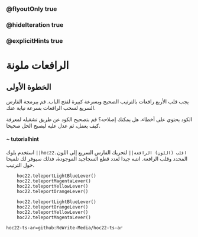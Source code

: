 ### @flyoutOnly true
### @hideIteration true
### @explicitHints true


# الرافعات ملونة

## الخطوة الأولى
يجب قلب الأربع رافعات بالترتيب الصحيح وبسرعة كبيرة لفتح الباب. قم ببرمجة الفارس السريع لسحب الرافعات بسرعة نيابة عنك.

الكود يحتوي على أخطاء، هل يمكنك إصلاحه؟ قم بتصحيح الكود عن طريق تشغيله لمعرفة كيف يعمل، ثم عدل عليه ليصبح الحل صحيحا.

#### ~ tutorialhint  
استخدم بلوك ``||hoc22.اقلب (اللون) الرافعة||`` لتحريك الفارس السريع إلى اللون المحدد وقلب الرافعة. انتبه جيدا لعدد قطع السجاجيد الموجودة، فذلك سيوفر لك تلميحا حول الترتيب.

```ghost
    hoc22.teleportLightBlueLever()
    hoc22.teleportMagentaLever()
    hoc22.teleportYellowLever()
    hoc22.teleportOrangeLever()
```
```template
    hoc22.teleportLightBlueLever()
    hoc22.teleportOrangeLever()
    hoc22.teleportYellowLever()
    hoc22.teleportMagentaLever()
```

```package
hoc22-ts-ar=github:ReWrite-Media/hoc22-ts-ar
```